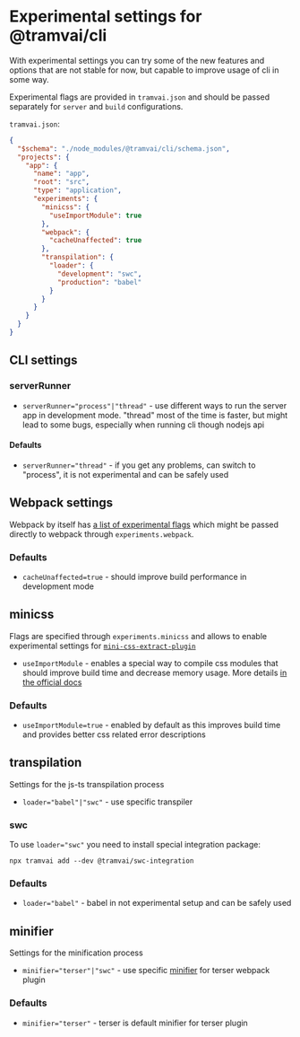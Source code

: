 # Experimental settings for @tramvai/cli

With experimental settings you can try some of the new features and options that are not stable for now, but capable to improve usage of cli in some way.

Experimental flags are provided in `tramvai.json` and should be passed separately for `server` and `build` configurations.

`tramvai.json`:

```json
{
  "$schema": "./node_modules/@tramvai/cli/schema.json",
  "projects": {
    "app": {
      "name": "app",
      "root": "src",
      "type": "application",
      "experiments": {
        "minicss": {
          "useImportModule": true
        },
        "webpack": {
          "cacheUnaffected": true
        },
        "transpilation": {
          "loader": {
            "development": "swc",
            "production": "babel"
          }
        }
      }
    }
  }
}
```

## CLI settings

### serverRunner

- `serverRunner="process"|"thread"` - use different ways to run the server app in development mode. "thread" most of the time is faster, but might lead to some bugs, especially when running cli though nodejs api

#### Defaults

- `serverRunner="thread"` - if you get any problems, can switch to "process", it is not experimental and can be safely used

## Webpack settings

Webpack by itself has [a list of experimental flags](https://webpack.js.org/configuration/experiments/#experimentsoutputmodule) which might be passed directly to webpack through `experiments.webpack`.

<!-- TODO: futureDefaults do not work right now because of errors of non-default imports from json -->
<!-- > Take a close look at webpack experimental flag [`futureDefaults`](https://webpack.js.org/configuration/experiments/#experimentsfuturedefaults) which let you to enable all of the experimental webpack features that will be included in the next major release. -->

### Defaults

- `cacheUnaffected=true` - should improve build performance in development mode

## minicss

Flags are specified through `experiments.minicss` and allows to enable experimental settings for [`mini-css-extract-plugin`](https://github.com/webpack-contrib/mini-css-extract-plugin)

- `useImportModule` - enables a special way to compile css modules that should improve build time and decrease memory usage. More details [in the official docs](https://github.com/webpack-contrib/mini-css-extract-plugin#experimentalUseImportModule)

### Defaults

- `useImportModule=true` - enabled by default as this improves build time and provides better css related error descriptions

## transpilation

Settings for the js-ts transpilation process

- `loader="babel"|"swc"` - use specific transpiler

### swc

To use `loader="swc"` you need to install special integration package:

`npx tramvai add --dev @tramvai/swc-integration`

### Defaults

- `loader="babel"` - babel in not experimental setup and can be safely used

## minifier

Settings for the minification process

- `minifier="terser"|"swc"` - use specific [minifier](https://webpack.js.org/plugins/terser-webpack-plugin/#swc) for terser webpack plugin

### Defaults

- `minifier="terser"` - terser is default minifier for terser plugin
